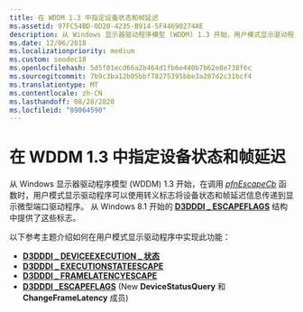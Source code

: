 ```yaml
---
title: 在 WDDM 1.3 中指定设备状态和帧延迟
ms.assetid: 97FC54BD-0D20-4235-B914-5F44690274AE
description: 从 Windows 显示器驱动程序模型 (WDDM) 1.3 开始，用户模式显示驱动程序可以使用转义标志将设备状态和帧延迟信息传递到显示微型端口驱动程序。
ms.date: 12/06/2018
ms.localizationpriority: medium
ms.custom: seodec18
ms.openlocfilehash: 5d5f01ecd66a2b464d1fb6e440b7b62e8e738f6c
ms.sourcegitcommit: 7b9c3ba12b05bbf78275395bbe3a287d2c31bcf4
ms.translationtype: MT
ms.contentlocale: zh-CN
ms.lasthandoff: 08/28/2020
ms.locfileid: "89064590"
---
```

# <a name="specifying-device-state-and-frame-latency-in-wddm-13"></a>在 WDDM 1.3 中指定设备状态和帧延迟


从 Windows 显示器驱动程序模型 (WDDM) 1.3 开始，在调用 [*pfnEscapeCb*](/windows-hardware/drivers/ddi/d3dumddi/nc-d3dumddi-pfnd3dddi_escapecb) 函数时，用户模式显示驱动程序可以使用转义标志将设备状态和帧延迟信息传递到显示微型端口驱动程序。 从 Windows 8.1 开始的 [**D3DDDI \_ ESCAPEFLAGS**](/windows-hardware/drivers/ddi/d3dukmdt/ns-d3dukmdt-_d3dddi_escapeflags) 结构中提供了这些标志。

以下参考主题介绍如何在用户模式显示驱动程序中实现此功能：

-   [**D3DDDI \_ DEVICEEXECUTION \_ 状态**](/windows-hardware/drivers/ddi/d3dumddi/ne-d3dumddi-_d3dddi_deviceexecution_state)
-   [**D3DDDI \_ EXECUTIONSTATEESCAPE**](/windows-hardware/drivers/ddi/d3dumddi/ns-d3dumddi-_d3dddi_executionstateescape)
-   [**D3DDDI \_ FRAMELATENCYESCAPE**](/windows-hardware/drivers/ddi/d3dumddi/ns-d3dumddi-_d3dddi_framelatencyescape)
-   [**D3DDDI \_ESCAPEFLAGS**](/windows-hardware/drivers/ddi/d3dukmdt/ns-d3dukmdt-_d3dddi_escapeflags) (New **DeviceStatusQuery** 和 **ChangeFrameLatency** 成员) 

 

